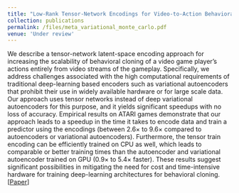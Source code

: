```yaml
---
title: "Low-Rank Tensor-Network Encodings for Video-to-Action Behavioral Cloning"
collection: publications
permalink: /files/meta_variational_monte_carlo.pdf
venue: 'Under review'
---
```

We describe a tensor-network latent-space encoding approach for increasing the 
scalability of behavioral cloning of a video game player’s actions entirely 
from video streams of the gameplay. Specifically, we address challenges 
associated with the high computational requirements of traditional 
deep-learning based encoders such as variational autoencoders that prohibit 
their use in widely available hardware or for large scale data. Our approach 
uses tensor networks instead of deep variational autoencoders for this purpose, 
and it yields significant speedups with no loss of accuracy. Empirical results 
on ATARI games demonstrate that our approach leads to a speedup in the time it 
takes to encode data and train a predictor using the encodings (between 2.6× to 
9.6× compared to autoencoders or variational autoencoders). Furthermore, the 
tensor train encoding can be efficiently trained on CPU as well, which leads to 
comparable or better training times than the autoencoder and variational 
autoencoder trained on GPU (0.9× to 5.4× faster). These results suggest 
significant possibilities in mitigating the need for cost and time-intensive 
hardware for training deep-learning architectures for behavioral cloning.
[<a href="https://openreview.net/forum?id=w4DXLzBPPw">Paper</a>]
